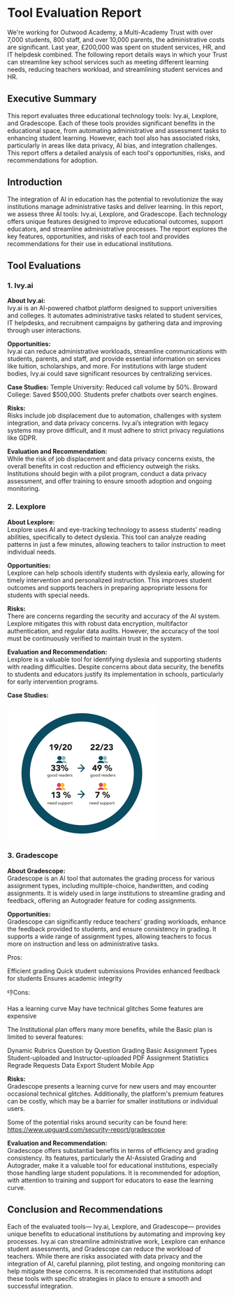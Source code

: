 
# Tool Evaluation Report

We're working for Outwood Academy, a Multi-Academy Trust with over 7,000 students, 800 staff, and over 10,000 parents, the administrative costs are significant. Last year, £200,000 was spent on student services, HR, and IT helpdesk combined. The following report details ways in which your Trust can streamline key school services such as meeting different learning needs, reducing teachers workload, and streamlining student services and HR.  

## Executive Summary

This report evaluates three educational technology tools: Ivy.ai, Lexplore, and Gradescope. Each of these tools provides significant benefits in the educational space, from automating administrative and assessment tasks to enhancing student learning. However, each tool also has associated risks, particularly in areas like data privacy, AI bias, and integration challenges. This report offers a detailed analysis of each tool's opportunities, risks, and recommendations for adoption.

## Introduction
The integration of AI in education has the potential to revolutionize the way institutions manage administrative tasks and deliver learning. In this report, we assess three AI tools: Ivy.ai, Lexplore, and Gradescope. Each technology offers unique features designed to improve educational outcomes, support educators, and streamline administrative processes. The report explores the key features, opportunities, and risks of each tool and provides recommendations for their use in educational institutions.

## Tool Evaluations

### 1. Ivy.ai
**About Ivy.ai:**  
Ivy.ai is an AI-powered chatbot platform designed to support universities and colleges. It automates administrative tasks related to student services, IT helpdesks, and recruitment campaigns by gathering data and improving through user interactions.

**Opportunities:**  
Ivy.ai can reduce administrative workloads, streamline communications with students, parents, and staff, and provide essential information on services like tuition, scholarships, and more. For institutions with large student bodies, Ivy.ai could save significant resources by centralizing services.

**Case Studies:**
Temple University: Reduced call volume by 50%.
Broward College: Saved $500,000.
Students prefer chatbots over search engines.

**Risks:**  
Risks include job displacement due to automation, challenges with system integration, and data privacy concerns. Ivy.ai’s integration with legacy systems may prove difficult, and it must adhere to strict privacy regulations like GDPR.

**Evaluation and Recommendation:**  
While the risk of job displacement and data privacy concerns exists, the overall benefits in cost reduction and efficiency outweigh the risks. Institutions should begin with a pilot program, conduct a data privacy assessment, and offer training to ensure smooth adoption and ongoing monitoring.

### 2. Lexplore
**About Lexplore:**  
Lexplore uses AI and eye-tracking technology to assess students' reading abilities, specifically to detect dyslexia. This tool can analyze reading patterns in just a few minutes, allowing teachers to tailor instruction to meet individual needs.

**Opportunities:**  
Lexplore can help schools identify students with dyslexia early, allowing for timely intervention and personalized instruction. This improves student outcomes and supports teachers in preparing appropriate lessons for students with special needs.

**Risks:**  
There are concerns regarding the security and accuracy of the AI system. Lexplore mitigates this with robust data encryption, multifactor authentication, and regular data audits. However, the accuracy of the tool must be continuously verified to maintain trust in the system.

**Evaluation and Recommendation:**  
Lexplore is a valuable tool for identifying dyslexia and supporting students with reading difficulties. Despite concerns about data security, the benefits to students and educators justify its implementation in schools, particularly for early intervention programs.

**Case Studies:**

![alt text](image-2.png)


### 3. Gradescope
**About Gradescope:**  
Gradescope is an AI tool that automates the grading process for various assignment types, including multiple-choice, handwritten, and coding assignments. It is widely used in large institutions to streamline grading and feedback, offering an Autograder feature for coding assignments.

**Opportunities:**  
Gradescope can significantly reduce teachers' grading workloads, enhance the feedback provided to students, and ensure consistency in grading. It supports a wide range of assignment types, allowing teachers to focus more on instruction and less on administrative tasks. 

Pros: 

Efficient grading
Quick student submissions
Provides enhanced feedback for students
Ensures academic integrity 

👎Cons:

Has a learning curve
May have technical glitches
Some features are expensive  

The Institutional plan offers many more benefits, while the Basic plan is limited to several features:

Dynamic Rubrics
Question by Question Grading
Basic Assignment Types
Student-uploaded and Instructor-uploaded PDF
Assignment Statistics
Regrade Requests
Data Export
Student Mobile App

**Risks:**  
Gradescope presents a learning curve for new users and may encounter occasional technical glitches. Additionally, the platform's premium features can be costly, which may be a barrier for smaller institutions or individual users.

Some of the potential risks around security can be found here:
https://www.upguard.com/security-report/gradescope

**Evaluation and Recommendation:**  
Gradescope offers substantial benefits in terms of efficiency and grading consistency. Its features, particularly the AI-Assisted Grading and Autograder, make it a valuable tool for educational institutions, especially those handling large student populations. It is recommended for adoption, with attention to training and support for educators to ease the learning curve.

## Conclusion and Recommendations
Each of the evaluated tools— Ivy.ai, Lexplore, and Gradescope— provides unique benefits to educational institutions by automating and improving key processes. Ivy.ai can streamline administrative work, Lexplore can enhance student assessments, and Gradescope can reduce the workload of teachers. While there are risks associated with data privacy and the integration of AI, careful planning, pilot testing, and ongoing monitoring can help mitigate these concerns. It is recommended that institutions adopt these tools with specific strategies in place to ensure a smooth and successful integration.

